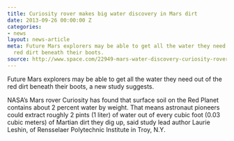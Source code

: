 ```yaml
---
title: Curiosity rover makes big water discovery in Mars dirt
date: 2013-09-26 00:00:00 Z
categories:
- news
layout: news-article
meta: Future Mars explorers may be able to get all the water they need out of the
  red dirt beneath their boots.
source: http://www.space.com/22949-mars-water-discovery-curiosity-rover.html
---
```


Future Mars explorers may be able to get all the water they need out of the red dirt beneath their boots, a new study suggests.

NASA’s Mars rover Curiosity has found that surface soil on the Red Planet contains about 2 percent water by weight. That means astronaut pioneers could extract roughly 2 pints (1 liter) of water out of every cubic foot (0.03 cubic meters) of Martian dirt they dig up, said study lead author Laurie Leshin, of Rensselaer Polytechnic Institute in Troy, N.Y.
